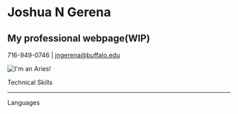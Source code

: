 # Joshua N Gerena
## My professional webpage(WIP)
716-949-0746 | jngerena@buffalo.edu


![I'm an Aries!](https://octodex.github.com/images/yaktocat.png)


Technical Skills
<hr>
Languages
